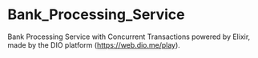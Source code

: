 # Bank_Processing_Service
Bank Processing Service with Concurrent Transactions powered by Elixir, made by the DIO platform (https://web.dio.me/play).
